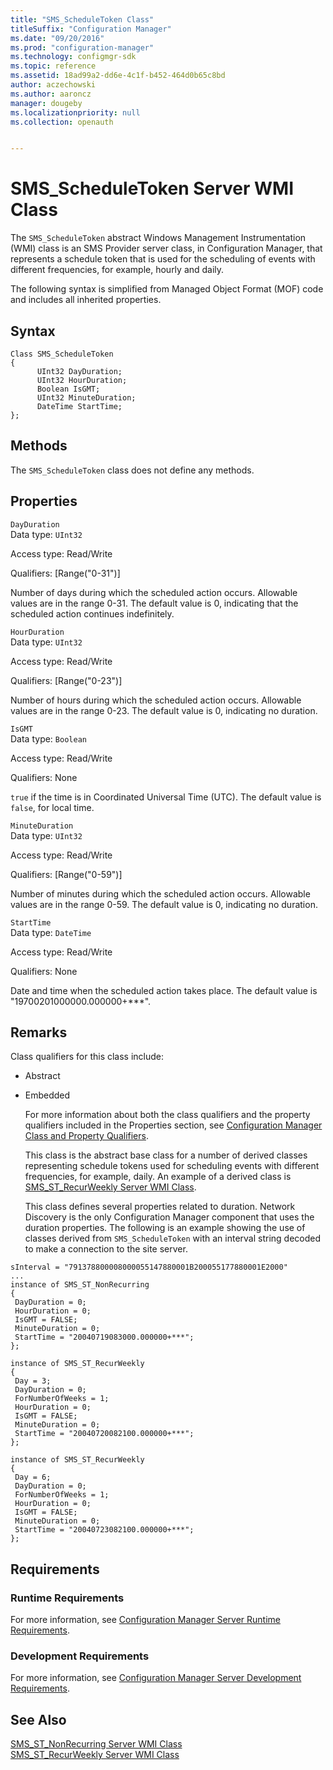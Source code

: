 ```yaml
---
title: "SMS_ScheduleToken Class"
titleSuffix: "Configuration Manager"
ms.date: "09/20/2016"
ms.prod: "configuration-manager"
ms.technology: configmgr-sdk
ms.topic: reference
ms.assetid: 18ad99a2-dd6e-4c1f-b452-464d0b65c8bd
author: aczechowski
ms.author: aaroncz
manager: dougeby
ms.localizationpriority: null
ms.collection: openauth


---
```

# SMS_ScheduleToken Server WMI Class
The `SMS_ScheduleToken` abstract Windows Management Instrumentation (WMI) class is an SMS Provider server class, in Configuration Manager, that represents a schedule token that is used for the scheduling of events with different frequencies, for example, hourly and daily.  

 The following syntax is simplified from Managed Object Format (MOF) code and includes all inherited properties.  

## Syntax  

```  
Class SMS_ScheduleToken  
{  
      UInt32 DayDuration;  
      UInt32 HourDuration;  
      Boolean IsGMT;  
      UInt32 MinuteDuration;  
      DateTime StartTime;  
};  
```  

## Methods  
 The `SMS_ScheduleToken` class does not define any methods.  

## Properties  
 `DayDuration`  
 Data type: `UInt32`  

 Access type: Read/Write  

 Qualifiers: [Range("0-31")]  

 Number of days during which the scheduled action occurs. Allowable values are in the range 0-31. The default value is 0, indicating that the scheduled action continues indefinitely.  

 `HourDuration`  
 Data type: `UInt32`  

 Access type: Read/Write  

 Qualifiers: [Range("0-23")]  

 Number of hours during which the scheduled action occurs. Allowable values are in the range 0-23. The default value is 0, indicating no duration.  

 `IsGMT`  
 Data type: `Boolean`  

 Access type: Read/Write  

 Qualifiers: None  

 `true` if the time is in Coordinated Universal Time (UTC). The default value is `false`, for local time.  

 `MinuteDuration`  
 Data type: `UInt32`  

 Access type: Read/Write  

 Qualifiers: [Range("0-59")]  

 Number of minutes during which the scheduled action occurs. Allowable values are in the range 0-59. The default value is 0, indicating no duration.  

 `StartTime`  
 Data type: `DateTime`  

 Access type: Read/Write  

 Qualifiers: None  

 Date and time when the scheduled action takes place. The default value is "19700201000000.000000+***".  

## Remarks  
 Class qualifiers for this class include:  

- Abstract  

- Embedded  

  For more information about both the class qualifiers and the property qualifiers included in the Properties section, see [Configuration Manager Class and Property Qualifiers](../../../../../develop/reference/misc/class-and-property-qualifiers.md).  

  This class is the abstract base class for a number of derived classes representing schedule tokens used for scheduling events with different frequencies, for example, daily. An example of a derived class is [SMS_ST_RecurWeekly Server WMI Class](../../../../../develop/reference/core/servers/configure/sms_st_recurweekly-server-wmi-class.md).  

  This class defines several properties related to duration. Network Discovery is the only Configuration Manager component that uses the duration properties. The following is an example showing the use of classes derived from `SMS_ScheduleToken` with an interval string decoded to make a connection to the site server.  

```  
sInterval = "791378800008000055147880001B200055177880001E2000"  
...
instance of SMS_ST_NonRecurring  
{  
 DayDuration = 0;  
 HourDuration = 0;  
 IsGMT = FALSE;  
 MinuteDuration = 0;  
 StartTime = "20040719083000.000000+***";  
};  

instance of SMS_ST_RecurWeekly  
{  
 Day = 3;  
 DayDuration = 0;  
 ForNumberOfWeeks = 1;  
 HourDuration = 0;  
 IsGMT = FALSE;  
 MinuteDuration = 0;  
 StartTime = "20040720082100.000000+***";  
};  

instance of SMS_ST_RecurWeekly  
{  
 Day = 6;  
 DayDuration = 0;  
 ForNumberOfWeeks = 1;  
 HourDuration = 0;  
 IsGMT = FALSE;  
 MinuteDuration = 0;  
 StartTime = "20040723082100.000000+***";  
};  
```  

## Requirements  

### Runtime Requirements  
 For more information, see [Configuration Manager Server Runtime Requirements](../../../../../develop/core/reqs/server-runtime-requirements.md).  

### Development Requirements  
 For more information, see [Configuration Manager Server Development Requirements](../../../../../develop/core/reqs/server-development-requirements.md).  

## See Also  
 [SMS_ST_NonRecurring Server WMI Class](../../../../../develop/reference/core/servers/configure/sms_st_nonrecurring-server-wmi-class.md)   
 [SMS_ST_RecurWeekly Server WMI Class](../../../../../develop/reference/core/servers/configure/sms_st_recurweekly-server-wmi-class.md)
